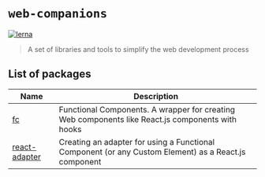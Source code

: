 # `web-companions`

[![lerna](https://img.shields.io/badge/maintained%20with-lerna-cc00ff.svg)](https://lerna.js.org/)

> A set of libraries and tools to simplify the web development process

## List of packages


| Name     | Description                                                                                                              |
|------------------|-----------------------------------------------------------------------------------------------------------------------|
| [fc](packages/fc/README.md)       | Functional Components. A wrapper for creating Web components like React.js components with hooks |
| [react-adapter](packages/react-adapter/README.md) | Creating an adapter for using a Functional Component (or any Custom Element) as a React.js component |
